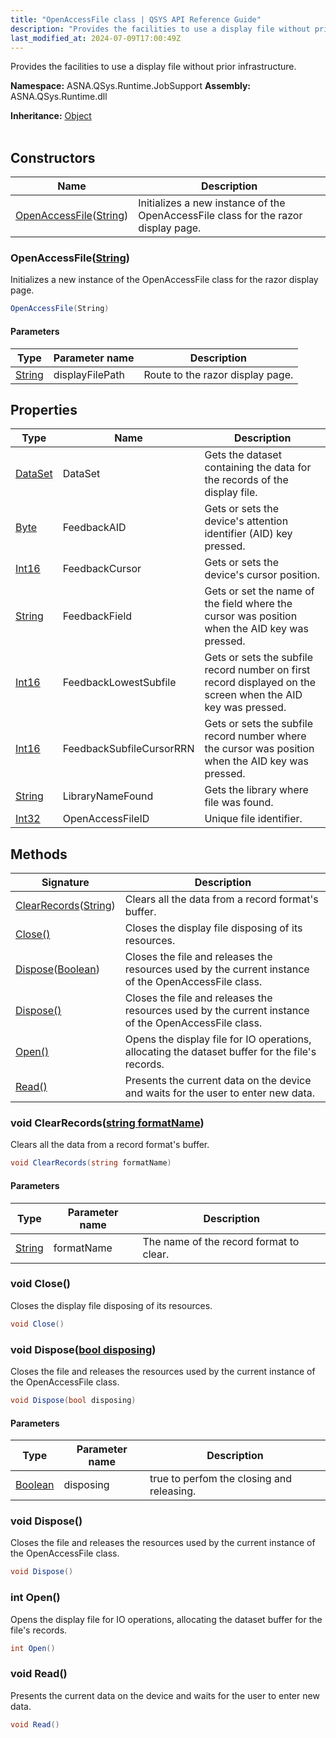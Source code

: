 ```yaml
---
title: "OpenAccessFile class | QSYS API Reference Guide"
description: "Provides the facilities to use a display file without prior infrastructure. "
last_modified_at: 2024-07-09T17:00:49Z
---
```


Provides the facilities to use a display file without prior infrastructure.

**Namespace:** ASNA.QSys.Runtime.JobSupport
**Assembly:** ASNA.QSys.Runtime.dll

**Inheritance:** [Object](https://docs.microsoft.com/en-us/dotnet/api/system.object)
<br>
<br>

## Constructors

| Name | Description |
| --- | --- |
| [OpenAccessFile](#openaccessfilestring)([String](https://docs.microsoft.com/en-us/dotnet/api/system.string)) | Initializes a new instance of the OpenAccessFile class for the razor display page.

### OpenAccessFile([String](https://docs.microsoft.com/en-us/dotnet/api/system.string))

Initializes a new instance of the OpenAccessFile class for the razor display page.

```cs
OpenAccessFile(String)
```

#### Parameters

| Type | Parameter name | Description
| --- | --- | ---
| [String](https://docs.microsoft.com/en-us/dotnet/api/system.string) | displayFilePath | Route to the razor display page.

## Properties

| Type | Name | Description
| --- | --- | --- 
| [DataSet](https://docs.microsoft.com/en-us/dotnet/api/system.data.dataset) | DataSet | Gets the dataset containing the data for the records of the display file. |
| [Byte](https://docs.microsoft.com/en-us/dotnet/api/system.byte) | FeedbackAID | Gets or sets the device's attention identifier (AID) key pressed. |
| [Int16](https://learn.microsoft.com/en-us/dotnet/csharp/language-reference/builtin-types/integral-numeric-types) | FeedbackCursor | Gets or sets the device's cursor position. |
| [String](https://learn.microsoft.com/en-us/dotnet/api/system.string?view=net-8.0) | FeedbackField | Gets or set the name of the field where the cursor was position when the AID key was pressed. |
| [Int16](https://learn.microsoft.com/en-us/dotnet/csharp/language-reference/builtin-types/integral-numeric-types) | FeedbackLowestSubfile | Gets or sets the subfile record number on first record displayed on the screen when the AID key was pressed. |
| [Int16](https://learn.microsoft.com/en-us/dotnet/csharp/language-reference/builtin-types/integral-numeric-types) | FeedbackSubfileCursorRRN | Gets or sets the subfile record number where the cursor was position when the AID key was pressed. |
| [String](https://learn.microsoft.com/en-us/dotnet/api/system.string?view=net-8.0) | LibraryNameFound | Gets the library where file was found. |
| [Int32](https://learn.microsoft.com/en-us/dotnet/csharp/language-reference/builtin-types/integral-numeric-types) | OpenAccessFileID | Unique file identifier. |

## Methods

| Signature | Description |
| --- | --- |
| [ClearRecords](#void-clearrecordsstring-formatname)([String](https://docs.microsoft.com/en-us/dotnet/api/system.string)) | Clears all the data from a record format's buffer.
| [Close()](#void-close) | Closes the display file disposing of its resources.
| [Dispose](#void-disposebool-disposing)([Boolean](https://docs.microsoft.com/en-us/dotnet/api/system.boolean)) | Closes the file and releases the resources used by the current instance of the OpenAccessFile class.
| [Dispose()](#void-dispose) | Closes the file and releases the resources used by the current instance of the OpenAccessFile class.
| [Open()](#int-open) | Opens the display file for IO operations, allocating the dataset buffer for the file's records.
| [Read()](#void-read) | Presents the current data on the device and waits for the user to enter new data. 

### void ClearRecords([string formatName](https://learn.microsoft.com/en-us/dotnet/api/system.string?view=net-8.0))

Clears all the data from a record format's buffer.

```cs
void ClearRecords(string formatName)
```

#### Parameters

| Type | Parameter name | Description
| --- | --- | ---
| [String](https://docs.microsoft.com/en-us/dotnet/api/system.string) | formatName | The name of the record format to clear.

### void Close()

Closes the display file disposing of its resources.

```cs
void Close()
```

### void Dispose([bool disposing](https://docs.microsoft.com/en-us/dotnet/api/system.boolean))

Closes the file and releases the resources used by the current instance of the OpenAccessFile class.

```cs
void Dispose(bool disposing)
```

#### Parameters

| Type | Parameter name | Description
| --- | --- | ---
| [Boolean](https://docs.microsoft.com/en-us/dotnet/api/system.boolean) | disposing | true to perfom the closing and releasing.

### void Dispose()

Closes the file and releases the resources used by the current instance of the OpenAccessFile class.

```cs
void Dispose()
```

### int Open()

Opens the display file for IO operations, allocating the dataset buffer for the file's records.

```cs
int Open()
```

### void Read()

Presents the current data on the device and waits for the user to enter new data. 

```cs
void Read()
```

